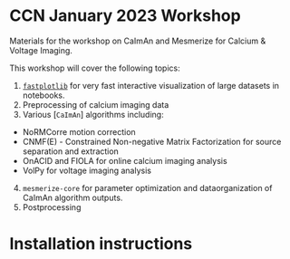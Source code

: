 # CCN January 2023 Workshop

Materials for the workshop on CaImAn and Mesmerize for Calcium & Voltage Imaging.

This workshop will cover the following topics:

1. [`fastplotlib`](https://github.com/kushalkolar/fastplotlib) for very fast interactive visualization of large datasets in notebooks.
2. Preprocessing of calcium imaging data
3. Various [`CaImAn`] algorithms including:
  - NoRMCorre motion correction
  - CNMF(E) - Constrained Non-negative Matrix Factorization for source separation and extraction
  - OnACID and FIOLA for online calcium imaging analysis
  - VolPy for voltage imaging analysis
4. `mesmerize-core` for parameter optimization and dataorganization of CaImAn algorithm outputs.
5. Postprocessing

# Installation instructions
